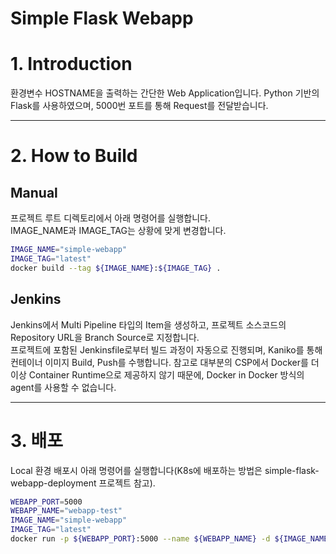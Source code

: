 Simple Flask Webapp
======================

# 1. Introduction
환경변수 HOSTNAME을 출력하는 간단한 Web Application입니다. 
Python 기반의 Flask를 사용하였으며, 5000번 포트를 통해 Request를 전달받습니다.
***
# 2. How to Build
## Manual
프로젝트 루트 디렉토리에서 아래 명령어를 실행합니다.  
IMAGE_NAME과 IMAGE_TAG는 상황에 맞게 변경합니다.
``` bash
IMAGE_NAME="simple-webapp"
IMAGE_TAG="latest"
docker build --tag ${IMAGE_NAME}:${IMAGE_TAG} .
```
## Jenkins
Jenkins에서 Multi Pipeline 타입의 Item을 생성하고, 프로젝트 소스코드의 Repository URL을 Branch Source로 지정합니다.  
프로젝트에 포함된 Jenkinsfile로부터 빌드 과정이 자동으로 진행되며, Kaniko를 통해 컨테이너 이미지 Build, Push를 수행합니다.
참고로 대부분의 CSP에서 Docker를 더 이상 Container Runtime으로 제공하지 않기 때문에, Docker in Docker 방식의 agent를 사용할 수 없습니다.
***
# 3. 배포
Local 환경 배포시 아래 명령어를 실행합니다(K8s에 배포하는 방법은 simple-flask-webapp-deployment 프로젝트 참고).
``` bash
WEBAPP_PORT=5000
WEBAPP_NAME="webapp-test"
IMAGE_NAME="simple-webapp"
IMAGE_TAG="latest"
docker run -p ${WEBAPP_PORT}:5000 --name ${WEBAPP_NAME} -d ${IMAGE_NAME}:${IMAGE_TAG}
```